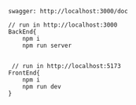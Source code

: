 


    swagger: http://localhost:3000/doc

    // run in http://localhost:3000
    BackEnd{
        npm i
        npm run server
    

     // run in http://localhost:5173
    FrontEnd{
        npm i
        npm run dev
    }


